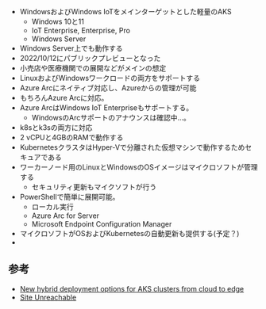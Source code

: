 - WindowsおよびWindows IoTをメインターゲットとした軽量のAKS
	- Windows 10と11
	- IoT Enterprise, Enterprise, Pro
	- Windows Server
- Windows Server上でも動作する
- 2022/10/12にパブリックプレビューとなった
- 小売店や医療機関での展開などがメインの想定
- LinuxおよびWindowsワークロードの両方をサポートする
- Azure Arcにネイティブ対応し、Azureからの管理が可能
- もちろんAzure Arcに対応。
- Azure ArcはWindows IoT Enterpriseもサポートする。
	- WindowsのArcサポートのアナウンスは確認中…。
- k8sとk3sの両方に対応
- 2 vCPUと4GBのRAMで動作する
- KubernetesクラスタはHyper-Vで分離された仮想マシンで動作するためセキュアである
- ワーカーノード用のLinuxとWindowsのOSイメージはマイクロソフトが管理する
	- セキュリティ更新もマイクソフトが行う
- PowerShellで簡単に展開可能。
	- ローカル実行
	- Azure Arc for Server
	- Microsoft Endpoint Configuration Manager
- マイクロソフトがOSおよびKubernetesの自動更新も提供する(予定？)
- 


## 参考
- [New hybrid deployment options for AKS clusters from cloud to edge](https://techcommunity.microsoft.com/t5/azure-arc-blog/new-hybrid-deployment-options-for-aks-clusters-from-cloud-to/ba-p/3645410)
- [Site Unreachable](https://techcommunity.microsoft.com/t5/internet-of-things-blog/taking-azure-arc-and-kubernetes-to-the-edge/ba-p/3650599)